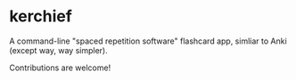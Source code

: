 kerchief
========

A command-line "spaced repetition software" flashcard app, simliar to Anki (except way, way simpler).

Contributions are welcome!
